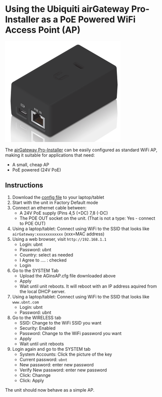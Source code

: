 # Using the Ubiquiti airGateway Pro-Installer as a PoE Powered WiFi Access Point (AP)
![AGProIns Image](../images/AGproINS.png)

The [airGateway Pro-Installer](https://ubwh.com.au/Ubiquiti/Accessories/AG-PRO-INS) can be easily configured as standard WiFi AP, making it suitable for applications that need:
* A small, cheap AP
* PoE powered (24V PoE)

## Instructions
1. Download the [config file](assets/AGinsAP.cfg) to your laptop/tablet
1. Start with the unit in Factory Default mode
1. Connect an ethernet cable between:
   * A 24V PoE supply (Pins 4,5 (+DC)  7,8 (-DC)
   * The POE OUT socket on the unit. (That is not a type: Yes - connect to POE OUT)
1. Using a laptop/tablet: Connect using WiFi to the SSID that looks like `airGateway:xxxxxxxxxxxx`  (xxx=MAC address)
1. Using a web browser, visit `http://192.168.1.1`
   * Login:    ubnt
   * Password: ubnt
   * Country: select as needed
   * I Agree to .... : checked
   * Login
1. Go to the SYSTEM Tab
   * Upload the AGinsAP.cfg file downloaded above
   * Apply
   * Wait until unit reboots. It will reboot with an IP address aquired from the local DHCP server.
1. Using a laptop/tablet: Connect using WiFi to the SSID that looks like `www.ubnt.com`
   * Login:    ubnt
   * Password: ubnt
1. Go to the WIRELESS tab
   * SSID: Change to the WiFi SSID you want
   * Security: Enabled
   * Password: Change to the WiFi password you want
   * Apply
   * Wait until unit reboots
1. Login again and go to the SYSTEM tab
   * System Accounts: Click the picture of the key
   * Current password: `ubnt`
   * New password: enter new password
   * Verify New password: enter new password
   * Click: Channge
   * Click: Apply
  
The unit should now behave as a simple AP. 

  
